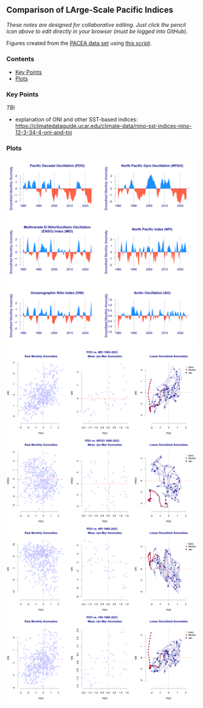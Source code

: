 ## Comparison of LArge-Scale Pacific Indices

*These notes are designed for collaborative editing. Just click the pencil icon above to edit directly in your browser (must be logged into GitHub).*

Figures created from the [PACEA data set](https://github.com/SOLV-Code/Open-Source-Env-Cov-PacSalmon/tree/main/DATA/DFO_PACEA_Package) using [this script](https://github.com/SOLV-Code/Open-Source-Env-Cov-PacSalmon/blob/main/CODE/4_ComparisonOfLargeScaleOceanIndices.R).


### Contents

* [Key Points](#Key-Points)
* [Plots](#Plots)



### Key Points

*TBI*
	
	
* explanation of ONI and other SST-based indices: https://climatedataguide.ucar.edu/climate-data/nino-sst-indices-nino-12-3-34-4-oni-and-tni	
	
	
### Plots


<img src="https://github.com/SOLV-Code/Open-Source-Env-Cov-PacSalmon/blob/main/OUTPUT/LargeScaleIndex_Comparisons/OverviewOfIndicesStarting1980.png" width="500">


<img src="https://github.com/SOLV-Code/Open-Source-Env-Cov-PacSalmon/blob/main/OUTPUT/LargeScaleIndex_Comparisons/IndexComparison_Scatterplot_Sequence_PDOvsMEI.png" width="600">


<img src="https://github.com/SOLV-Code/Open-Source-Env-Cov-PacSalmon/blob/main/OUTPUT/LargeScaleIndex_Comparisons/IndexComparison_Scatterplot_Sequence_PDOvsNPGO.png" width="600">

<img src="https://github.com/SOLV-Code/Open-Source-Env-Cov-PacSalmon/blob/main/OUTPUT/LargeScaleIndex_Comparisons/IndexComparison_Scatterplot_Sequence_PDOvsNPI.png" width="600">

<img src="https://github.com/SOLV-Code/Open-Source-Env-Cov-PacSalmon/blob/main/OUTPUT/LargeScaleIndex_Comparisons/IndexComparison_Scatterplot_Sequence_PDOvsONI.png" width="600">


